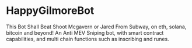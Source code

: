 # HappyGilmoreBot
This Bot Shall Beat Shoot Mcgavern or Jared From Subway, on eth, solana, bitcoin and beyond! An Anti MEV Sniping bot, with smart contract capabilities, and multi chain functions such as inscribing and runes.
